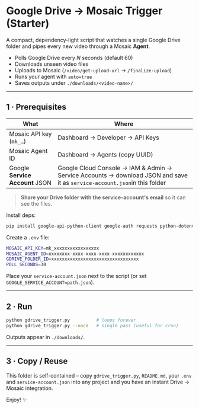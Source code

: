 # Google Drive → Mosaic Trigger (Starter)

A compact, dependency-light script that watches a single Google Drive folder and pipes every new video through a Mosaic **Agent**.

* Polls Google Drive every _N_ seconds (default 60)
* Downloads unseen video files
* Uploads to Mosaic (`/video/get-upload-url` → `/finalize-upload`)
* Runs your agent with `auto=true`
* Saves outputs under `./downloads/<video-name>/`

---

## 1 · Prerequisites

| What | Where |
|------|-------|
| Mosaic API key (`mk_…`) | Dashboard → Developer → API Keys |
| Mosaic Agent ID | Dashboard → Agents (copy UUID) |
| Google **Service Account** JSON | Google Cloud Console → IAM & Admin → Service Accounts -> download JSON and save it as `service-account.json`in this folder |

> **Share your Drive folder with the service-account's email** so it can see the files.

Install deps:
```bash
pip install google-api-python-client google-auth requests python-dotenv
```

Create a `.env` file:
```bash
MOSAIC_API_KEY=mk_xxxxxxxxxxxxxxxxx
MOSAIC_AGENT_ID=xxxxxxxx-xxxx-xxxx-xxxx-xxxxxxxxxxxx
GDRIVE_FOLDER_ID=xxxxxxxxxxxxxxxxxxxxxxxxxxxxxxxxx
POLL_SECONDS=30
```
Place your `service-account.json` next to the script (or set `GOOGLE_SERVICE_ACCOUNT=path.json`).

---

## 2 · Run
```bash
python gdrive_trigger.py          # loops forever
python gdrive_trigger.py --once   # single pass (useful for cron)
```

Outputs appear in `./downloads/`.

---

## 3 · Copy / Reuse
This folder is self-contained – copy `gdrive_trigger.py`, `README.md`, your `.env` and `service-account.json` into any project and you have an instant Drive → Mosaic integration.

Enjoy! ✨ 